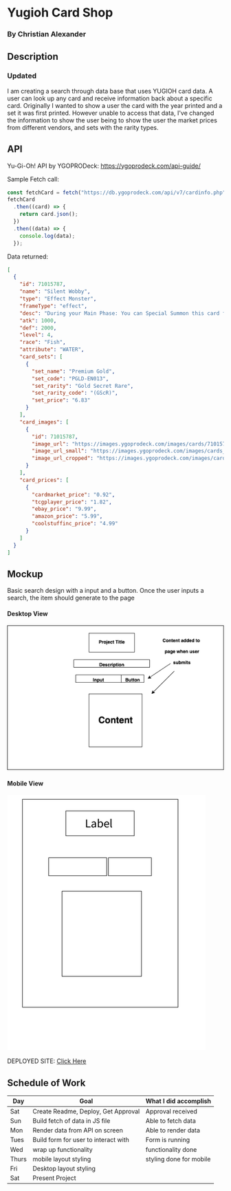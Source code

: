 # Yugioh Card Shop

### By Christian Alexander

## Description

### Updated
I am creating a search through data base that uses YUGIOH card data. A user can look up any card
and receive information back about a specific card. Originally I wanted to show a user the card 
with the year printed and a set it was first printed. However unable to access that data, I've 
changed the information to show the user being to show the user the market prices from different
vendors, and sets with the rarity types.

## API

Yu-Gi-Oh! API by YGOPRODeck: https://ygoprodeck.com/api-guide/

Sample Fetch call:

```js
const fetchCard = fetch("https://db.ygoprodeck.com/api/v7/cardinfo.php");
fetchCard
  .then((card) => {
    return card.json();
  })
  .then((data) => {
    console.log(data);
  });
```

Data returned:

```json
[
  {
    "id": 71015787,
    "name": "Silent Wobby",
    "type": "Effect Monster",
    "frameType": "effect",
    "desc": "During your Main Phase: You can Special Summon this card from your hand to your opponent's side of the field. When Summoned this way: Draw 1 card, and if you do, your opponent gains 2000 Life Points. You can only use this effect of \"Silent Wobby\" once per turn. The hand size limit of this card's controller becomes 3.",
    "atk": 1000,
    "def": 2000,
    "level": 4,
    "race": "Fish",
    "attribute": "WATER",
    "card_sets": [
      {
        "set_name": "Premium Gold",
        "set_code": "PGLD-EN013",
        "set_rarity": "Gold Secret Rare",
        "set_rarity_code": "(GScR)",
        "set_price": "6.83"
      }
    ],
    "card_images": [
      {
        "id": 71015787,
        "image_url": "https://images.ygoprodeck.com/images/cards/71015787.jpg",
        "image_url_small": "https://images.ygoprodeck.com/images/cards_small/71015787.jpg",
        "image_url_cropped": "https://images.ygoprodeck.com/images/cards_cropped/71015787.jpg"
      }
    ],
    "card_prices": [
      {
        "cardmarket_price": "0.92",
        "tcgplayer_price": "1.82",
        "ebay_price": "9.99",
        "amazon_price": "5.99",
        "coolstuffinc_price": "4.99"
      }
    ]
  }
]
```

## Mockup

Basic search design with a input and a button. Once the user inputs a search, the item should generate to the page

#### Desktop View

![My Desktop View](/images/desktop.png)

#### Mobile View

![My Mobile View](/images/mobile.png)

DEPLOYED SITE: [Click Here](https://adrick1210.github.io/Card-Shop-Proj/)

## Schedule of Work

| Day   | Goal                                 | What I did accomplish |
| ----- | ------------------------------------ | --------------------- |
| Sat   | Create Readme, Deploy, Get Approval  |  Approval received    |
| Sun   | Build fetch of data in JS file       |  Able to fetch data   |
| Mon   | Render data from API on screen       | Able to render data   |
| Tues  | Build form for user to interact with | Form is running       |
| Wed   | wrap up functionality                |  functionality done   |
| Thurs | mobile layout styling                |styling done for mobile|
| Fri   | Desktop layout styling               |                       |
| Sat   | Present Project                      |                       |
